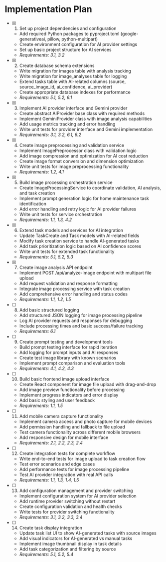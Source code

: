 # Implementation Plan

- [x] 1. Set up project dependencies and configuration
  - Add required Python packages to pyproject.toml (google-generativeai, pillow, python-multipart)
  - Create environment configuration for AI provider settings
  - Set up basic project structure for AI services
  - _Requirements: 3.1, 3.2_

- [x] 2. Create database schema extensions
  - Write migration for images table with analysis tracking
  - Write migration for image_analyses table for logging
  - Extend tasks table with AI-related columns (source, source_image_id, ai_confidence, ai_provider)
  - Create appropriate database indexes for performance
  - _Requirements: 5.1, 5.2, 6.1_

- [x] 3. Implement AI provider interface and Gemini provider
  - Create abstract AIProvider base class with required methods
  - Implement GeminiProvider class with image analysis capabilities
  - Add usage metrics tracking and error handling
  - Write unit tests for provider interface and Gemini implementation
  - _Requirements: 3.1, 3.2, 6.1, 6.2_

- [x] 4. Create image preprocessing and validation service
  - Implement ImagePreprocessor class with validation logic
  - Add image compression and optimization for AI cost reduction
  - Create image format conversion and dimension optimization
  - Write unit tests for image preprocessing functionality
  - _Requirements: 1.2, 4.1_

- [x] 5. Build image processing orchestration service
  - Create ImageProcessingService to coordinate validation, AI analysis, and task creation
  - Implement prompt generation logic for home maintenance task identification
  - Add error handling and retry logic for AI provider failures
  - Write unit tests for service orchestration
  - _Requirements: 1.1, 1.3, 4.2_

- [x] 6. Extend task models and services for AI integration
  - Update TaskCreate and Task models with AI-related fields
  - Modify task creation service to handle AI-generated tasks
  - Add task prioritization logic based on AI confidence scores
  - Write unit tests for extended task functionality
  - _Requirements: 5.1, 5.2, 5.3_

- [x] 7. Create image analysis API endpoint
  - Implement POST /api/analyze-image endpoint with multipart file upload
  - Add request validation and response formatting
  - Integrate image processing service with task creation
  - Add comprehensive error handling and status codes
  - _Requirements: 1.1, 1.2, 1.5_

- [ ] 8. Add basic structured logging
  - Add structured JSON logging for image processing pipeline
  - Log AI provider requests and responses for debugging
  - Include processing times and basic success/failure tracking
  - _Requirements: 6.1_

- [ ] 9. Create prompt testing and development tools
  - Build prompt testing interface for rapid iteration
  - Add logging for prompt inputs and AI responses
  - Create test image library with known scenarios
  - Implement prompt comparison and evaluation tools
  - _Requirements: 4.1, 4.2, 4.3_

- [ ] 10. Build basic frontend image upload interface
  - Create React component for image file upload with drag-and-drop
  - Add image preview functionality before processing
  - Implement progress indicators and error display
  - Add basic styling and user feedback
  - _Requirements: 1.1, 1.5_

- [ ] 11. Add mobile camera capture functionality
  - Implement camera access and photo capture for mobile devices
  - Add permission handling and fallback to file upload
  - Test camera functionality across different mobile browsers
  - Add responsive design for mobile interface
  - _Requirements: 2.1, 2.2, 2.3, 2.4_

- [ ] 12. Create integration tests for complete workflow
  - Write end-to-end tests for image upload to task creation flow
  - Test error scenarios and edge cases
  - Add performance tests for image processing pipeline
  - Test AI provider integration with real API calls
  - _Requirements: 1.1, 1.3, 1.4, 1.5_

- [ ] 13. Add configuration management and provider switching
  - Implement configuration system for AI provider selection
  - Add runtime provider switching without restart
  - Create configuration validation and health checks
  - Write tests for provider switching functionality
  - _Requirements: 3.1, 3.2, 3.3, 3.4_

- [ ] 14. Create task display integration
  - Update task list UI to show AI-generated tasks with source images
  - Add visual indicators for AI-generated vs manual tasks
  - Implement image thumbnail display in task details
  - Add task categorization and filtering by source
  - _Requirements: 5.1, 5.2, 5.4_